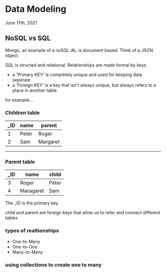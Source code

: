 # Data Modeling

June 17th, 2021

## NoSQL vs SQL

Mongo, an example of a noSQL db, is document based. Think of a JSON object.

SQL is structed and relational. Relationships are made formal by keys. 

- a 'Primary KEY' is completely unique and used for keeping data seperate
- a 'Foreign KEY' is a key that isn't always unique, but always refers to a place in another table

for example...

### Children table

| _ID | name | parent |
| --- | --- | --- |
| 1 | Peter | Roger |
| 2 | Sam | Margaret |

---

### Parent table

| _ID | name | child |
| --- | ---| --- |
| 3 | Roger | Peter |
| 4 | Maragaret | Sam |

The _ID is the primary key

child and parent are foreign keys that allow us to refer and connect different tables

### types of realtionships

- One-to-Many
- One-to-One
- Many-to-Many

### using collections to create one to many
<!--  -->